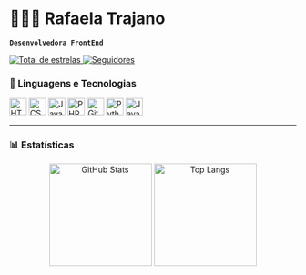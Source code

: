 # 👩🏻‍💻 Rafaela Trajano

**`Desenvolvedora FrontEnd`**

<p align="left">
  <a href="https://github.com/RafaelaTGL?tab=repositories&sort=stargazers">
    <img alt="Total de estrelas" title="Total de estrelas no GitHub" src="https://img.shields.io/github/stars/RafaelaTGL?color=55960c&label=Estrelas&logo=github&style=for-the-badge" />
  </a>
  <a href="https://github.com/RafaelaTGL?tab=followers">
    <img alt="Seguidores" title="Me siga no GitHub" src="https://img.shields.io/github/followers/RafaelaTGL?color=236ad3&label=Seguidores&logo=github&style=for-the-badge" />
  </a>
</p>

### 🤖 Linguagens e Tecnologias  

<p>
    <img alt="HTML" title="HTML" width="30px" src="https://cdn.jsdelivr.net/gh/devicons/devicon@latest/icons/html5/html5-original.svg" />
    <img alt="CSS" title="CSS" width="30px" src="https://cdn.jsdelivr.net/gh/devicons/devicon@latest/icons/css3/css3-original.svg" />
    <img alt="JavaScript" title="JavaScript" width="30px" src="https://cdn.jsdelivr.net/gh/devicons/devicon@latest/icons/javascript/javascript-original.svg" />
    <img alt="PHP" title="PHP" width="30px" src="https://cdn.jsdelivr.net/gh/devicons/devicon@latest/icons/php/php-original.svg" />
    <img alt="Git" title="Git" width="30px" src="https://cdn.jsdelivr.net/gh/devicons/devicon@latest/icons/git/git-original.svg" />
    <img alt="Python" title="Python" width="30px" src="https://cdn.jsdelivr.net/gh/devicons/devicon@latest/icons/python/python-original.svg" />
    <img alt="Java" title="Java" width="30px" src="https://cdn.jsdelivr.net/gh/devicons/devicon@latest/icons/java/java-original.svg" />
</p>

---

### 📊 Estatísticas  

<p align="center">
  <img 
    alt="GitHub Stats" 
    height="180em" 
    src="https://github-readme-stats.vercel.app/api?username=RafaelaTGl&show_icons=true&theme=tokyonight&include_all_commits=true&locale=pt-br" 
  />
  <img 
    alt="Top Langs" 
    height="180em" 
    src="https://github-readme-stats.vercel.app/api/top-langs/?username=RafaelaTGL&theme=tokyonight&layout=compact&custom_title=Tecnologias&langs_count=9" 
  />
</p>
